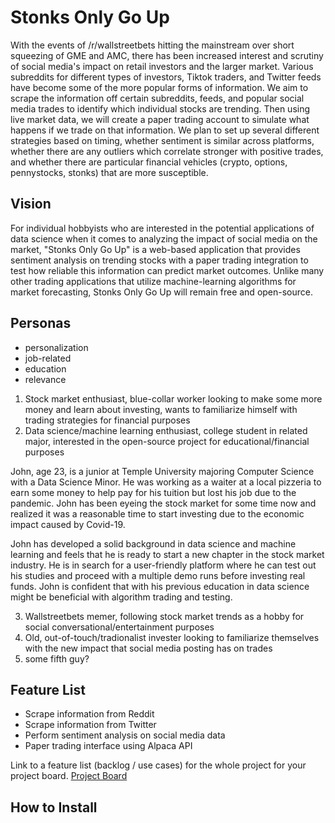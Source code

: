 # Stonks Only Go Up

With the events of /r/wallstreetbets hitting the mainstream over short squeezing of GME and AMC, there has been increased interest and scrutiny of social media's impact on retail investors and the larger market. Various subreddits for different types of investors, Tiktok traders, and Twitter feeds have become some of the more popular forms of information. We aim to scrape the information off certain subreddits, feeds, and popular social media trades to identify which individual stocks are trending. Then using live market data, we will create a paper trading account to simulate what happens if we trade on that information. We plan to set up several different strategies based on timing, whether sentiment is similar across platforms, whether there are any outliers which correlate stronger with positive trades, and whether there are particular financial vehicles (crypto, options, pennystocks, stonks) that are more susceptible.

## Vision

For individual hobbyists who are interested in the potential applications of data science when it comes to analyzing the impact of social media on the market, "Stonks Only Go Up" is a web-based application that provides sentiment analysis on trending stocks with a paper trading integration to test how reliable this information can predict market outcomes. Unlike many other trading applications that utilize machine-learning algorithms for market forecasting, Stonks Only Go Up will remain free and open-source.

## Personas

* personalization
* job-related
* education
* relevance

1. Stock market enthusiast, blue-collar worker looking to make some more money and learn about investing, wants to familiarize himself with trading strategies for financial purposes
2. Data science/machine learning enthusiast, college student in related major, interested in the open-source project for educational/financial purposes

  John, age 23, is a junior at Temple University majoring Computer Science with a Data Science Minor. He was working as a waiter at a local pizzeria to earn some money to help   pay for his tuition but lost his job due to the pandemic. John has been eyeing the stock market for some time now and realized it was a reasonable time to start investing due    to the economic impact caused by Covid-19. 
  
  John has developed a solid background in data science and machine learning and feels that he is ready to start a new chapter in the stock market industry. He is in search for    a user-friendly platform where he can test out his studies and proceed with a multiple demo runs before investing real funds. John is confident that with his previous          education in data science might be beneficial with algorithm trading and testing. 

3. Wallstreetbets memer, following stock market trends as a hobby for social conversational/entertainment purposes
4. Old, out-of-touch/tradionalist invester looking to familiarize themselves with the new impact that social media posting has on trades
5. some fifth guy?

## Feature List

* Scrape information from Reddit
* Scrape information from Twitter
* Perform sentiment analysis on social media data
* Paper trading interface using Alpaca API

Link to  a feature list (backlog / use cases) for the whole project for your project board.
[Project Board](https://trello.com/b/mm51f6Tv/stonks-only-go-up)

## How to Install
